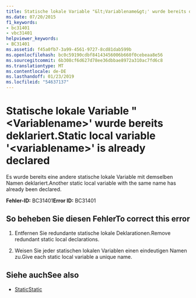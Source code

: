 ```yaml
---
title: Statische lokale Variable "&lt;Variablename&gt;' wurde bereits deklariert.
ms.date: 07/20/2015
f1_keywords:
- bc31401
- vbc31401
helpviewer_keywords:
- BC31401
ms.assetid: f45a0fb7-3a99-4561-9727-8cd81dab599b
ms.openlocfilehash: bc0c59190cdbf84143456006b660f0cebeaa8e56
ms.sourcegitcommit: 6b308cf6d627d78ee36dbbae8972a310ac7fd6c8
ms.translationtype: MT
ms.contentlocale: de-DE
ms.lasthandoff: 01/23/2019
ms.locfileid: "54637137"
---
```

# <a name="static-local-variable-ltvariablenamegt-is-already-declared"></a><span data-ttu-id="dd8a0-102">Statische lokale Variable "&lt;Variablename&gt;' wurde bereits deklariert.</span><span class="sxs-lookup"><span data-stu-id="dd8a0-102">Static local variable '&lt;variablename&gt;' is already declared</span></span>
<span data-ttu-id="dd8a0-103">Es wurde bereits eine andere statische lokale Variable mit demselben Namen deklariert.</span><span class="sxs-lookup"><span data-stu-id="dd8a0-103">Another static local variable with the same name has already been declared.</span></span>  
  
 <span data-ttu-id="dd8a0-104">**Fehler-ID:** BC31401</span><span class="sxs-lookup"><span data-stu-id="dd8a0-104">**Error ID:** BC31401</span></span>  
  
## <a name="to-correct-this-error"></a><span data-ttu-id="dd8a0-105">So beheben Sie diesen Fehler</span><span class="sxs-lookup"><span data-stu-id="dd8a0-105">To correct this error</span></span>  
  
1.  <span data-ttu-id="dd8a0-106">Entfernen Sie redundante statische lokale Deklarationen.</span><span class="sxs-lookup"><span data-stu-id="dd8a0-106">Remove redundant static local declarations.</span></span>  
  
2.  <span data-ttu-id="dd8a0-107">Weisen Sie jeder statischen lokalen Variablen einen eindeutigen Namen zu.</span><span class="sxs-lookup"><span data-stu-id="dd8a0-107">Give each static local variable a unique name.</span></span>  
  
## <a name="see-also"></a><span data-ttu-id="dd8a0-108">Siehe auch</span><span class="sxs-lookup"><span data-stu-id="dd8a0-108">See also</span></span>
- [<span data-ttu-id="dd8a0-109">Static</span><span class="sxs-lookup"><span data-stu-id="dd8a0-109">Static</span></span>](../../visual-basic/language-reference/modifiers/static.md)
